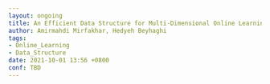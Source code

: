 ```yaml
---
layout: ongoing
title: An Efficient Data Structure for Multi-Dimensional Online Learning
author: Amirmahdi Mirfakhar, Hedyeh Beyhaghi
tags:
- Online_Learning
- Data_Structure
date: 2021-10-01 13:56 +0800
conf: TBD
---
```

